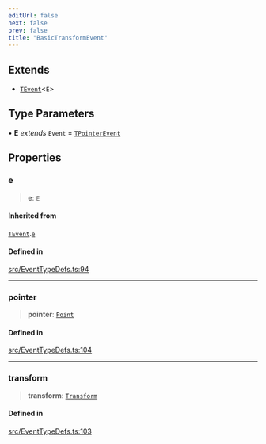 ```yaml
---
editUrl: false
next: false
prev: false
title: "BasicTransformEvent"
---
```


## Extends

- [`TEvent`](/api/interfaces/tevent/)\<`E`\>

## Type Parameters

• **E** *extends* `Event` = [`TPointerEvent`](/api/type-aliases/tpointerevent/)

## Properties

### e

> **e**: `E`

#### Inherited from

[`TEvent`](/api/interfaces/tevent/).[`e`](/api/interfaces/tevent/#e)

#### Defined in

[src/EventTypeDefs.ts:94](https://github.com/fabricjs/fabric.js/blob/v6.0.0-rc4/src/EventTypeDefs.ts#L94)

***

### pointer

> **pointer**: [`Point`](/api/classes/point/)

#### Defined in

[src/EventTypeDefs.ts:104](https://github.com/fabricjs/fabric.js/blob/v6.0.0-rc4/src/EventTypeDefs.ts#L104)

***

### transform

> **transform**: [`Transform`](/api/type-aliases/transform/)

#### Defined in

[src/EventTypeDefs.ts:103](https://github.com/fabricjs/fabric.js/blob/v6.0.0-rc4/src/EventTypeDefs.ts#L103)
